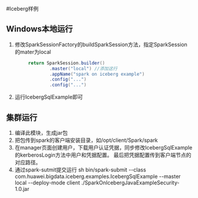 #Iceberg样例

## Windows本地运行
1. 修改SparkSessionFactory的buildSparkSession方法，指定SparkSession的mater为local
   ```java
        return SparkSession.builder()
                .master("local") //添加这行
                .appName("spark on iceberg example")
                .config("...")
                .config("...")
   ```
2. 运行IcebergSqlExample即可

## 集群运行
1. 编译此模块，生成jar包
2. 把包传到spark的客户端安装目录，如/opt/client/Spark/spark
3. 在manager页面创建用户，下载用户认证凭据，同步修改IcebergSqlExample的kerberosLogin方法中用户和凭据配置。 最后把凭据配置传到客户端节点的对应路径。   
4. 通过spark-sutmit提交运行
   sh bin/spark-submit --class com.huawei.bigdata.iceberg.examples.IcebergSqlExample --master local --deploy-mode client ./SparkOnIcebergJavaExampleSecurity-1.0.jar   